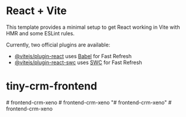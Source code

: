 # React + Vite

This template provides a minimal setup to get React working in Vite with HMR and some ESLint rules.

Currently, two official plugins are available:

- [@vitejs/plugin-react](https://github.com/vitejs/vite-plugin-react/blob/main/packages/plugin-react/README.md) uses [Babel](https://babeljs.io/) for Fast Refresh
- [@vitejs/plugin-react-swc](https://github.com/vitejs/vite-plugin-react-swc) uses [SWC](https://swc.rs/) for Fast Refresh
# tiny-crm-frontend
#   f r o n t e n d - c r m - x e n o  
 #   f r o n t e n d - c r m - x e n o  
 "# frontend-crm-xeno" 
#   f r o n t e n d - c r m - x e n o  
 